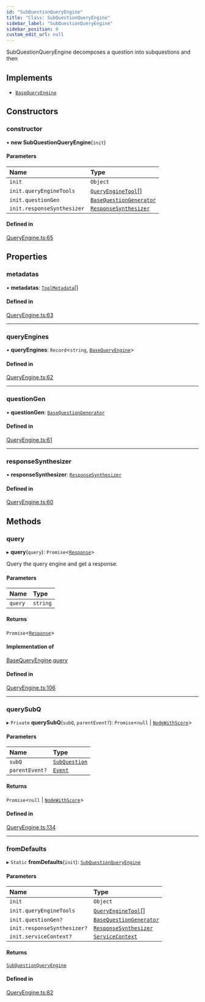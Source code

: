 ```yaml
---
id: "SubQuestionQueryEngine"
title: "Class: SubQuestionQueryEngine"
sidebar_label: "SubQuestionQueryEngine"
sidebar_position: 0
custom_edit_url: null
---
```


SubQuestionQueryEngine decomposes a question into subquestions and then

## Implements

- [`BaseQueryEngine`](../interfaces/BaseQueryEngine.md)

## Constructors

### constructor

• **new SubQuestionQueryEngine**(`init`)

#### Parameters

| Name | Type |
| :------ | :------ |
| `init` | `Object` |
| `init.queryEngineTools` | [`QueryEngineTool`](../interfaces/QueryEngineTool.md)[] |
| `init.questionGen` | [`BaseQuestionGenerator`](../interfaces/BaseQuestionGenerator.md) |
| `init.responseSynthesizer` | [`ResponseSynthesizer`](ResponseSynthesizer.md) |

#### Defined in

[QueryEngine.ts:65](https://github.com/run-llama/LlamaIndexTS/blob/9d0cadf/packages/core/src/QueryEngine.ts#L65)

## Properties

### metadatas

• **metadatas**: [`ToolMetadata`](../interfaces/ToolMetadata.md)[]

#### Defined in

[QueryEngine.ts:63](https://github.com/run-llama/LlamaIndexTS/blob/9d0cadf/packages/core/src/QueryEngine.ts#L63)

___

### queryEngines

• **queryEngines**: `Record`<`string`, [`BaseQueryEngine`](../interfaces/BaseQueryEngine.md)\>

#### Defined in

[QueryEngine.ts:62](https://github.com/run-llama/LlamaIndexTS/blob/9d0cadf/packages/core/src/QueryEngine.ts#L62)

___

### questionGen

• **questionGen**: [`BaseQuestionGenerator`](../interfaces/BaseQuestionGenerator.md)

#### Defined in

[QueryEngine.ts:61](https://github.com/run-llama/LlamaIndexTS/blob/9d0cadf/packages/core/src/QueryEngine.ts#L61)

___

### responseSynthesizer

• **responseSynthesizer**: [`ResponseSynthesizer`](ResponseSynthesizer.md)

#### Defined in

[QueryEngine.ts:60](https://github.com/run-llama/LlamaIndexTS/blob/9d0cadf/packages/core/src/QueryEngine.ts#L60)

## Methods

### query

▸ **query**(`query`): `Promise`<[`Response`](Response.md)\>

Query the query engine and get a response.

#### Parameters

| Name | Type |
| :------ | :------ |
| `query` | `string` |

#### Returns

`Promise`<[`Response`](Response.md)\>

#### Implementation of

[BaseQueryEngine](../interfaces/BaseQueryEngine.md).[query](../interfaces/BaseQueryEngine.md#query)

#### Defined in

[QueryEngine.ts:106](https://github.com/run-llama/LlamaIndexTS/blob/9d0cadf/packages/core/src/QueryEngine.ts#L106)

___

### querySubQ

▸ `Private` **querySubQ**(`subQ`, `parentEvent?`): `Promise`<``null`` \| [`NodeWithScore`](../interfaces/NodeWithScore.md)\>

#### Parameters

| Name | Type |
| :------ | :------ |
| `subQ` | [`SubQuestion`](../interfaces/SubQuestion.md) |
| `parentEvent?` | [`Event`](../interfaces/Event.md) |

#### Returns

`Promise`<``null`` \| [`NodeWithScore`](../interfaces/NodeWithScore.md)\>

#### Defined in

[QueryEngine.ts:134](https://github.com/run-llama/LlamaIndexTS/blob/9d0cadf/packages/core/src/QueryEngine.ts#L134)

___

### fromDefaults

▸ `Static` **fromDefaults**(`init`): [`SubQuestionQueryEngine`](SubQuestionQueryEngine.md)

#### Parameters

| Name | Type |
| :------ | :------ |
| `init` | `Object` |
| `init.queryEngineTools` | [`QueryEngineTool`](../interfaces/QueryEngineTool.md)[] |
| `init.questionGen?` | [`BaseQuestionGenerator`](../interfaces/BaseQuestionGenerator.md) |
| `init.responseSynthesizer?` | [`ResponseSynthesizer`](ResponseSynthesizer.md) |
| `init.serviceContext?` | [`ServiceContext`](../interfaces/ServiceContext.md) |

#### Returns

[`SubQuestionQueryEngine`](SubQuestionQueryEngine.md)

#### Defined in

[QueryEngine.ts:82](https://github.com/run-llama/LlamaIndexTS/blob/9d0cadf/packages/core/src/QueryEngine.ts#L82)
